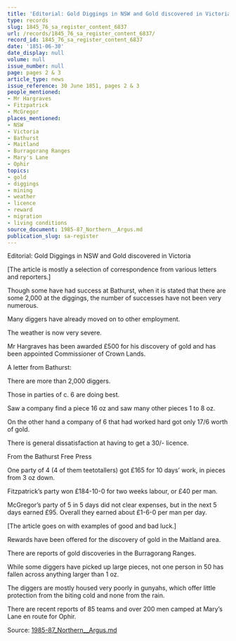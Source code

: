 ```yaml
---
title: 'Editorial: Gold Diggings in NSW and Gold discovered in Victoria'
type: records
slug: 1845_76_sa_register_content_6837
url: /records/1845_76_sa_register_content_6837/
record_id: 1845_76_sa_register_content_6837
date: '1851-06-30'
date_display: null
volume: null
issue_number: null
page: pages 2 & 3
article_type: news
issue_reference: 30 June 1851, pages 2 & 3
people_mentioned:
- Mr Hargraves
- Fitzpatrick
- McGregor
places_mentioned:
- NSW
- Victoria
- Bathurst
- Maitland
- Burragorang Ranges
- Mary's Lane
- Ophir
topics:
- gold
- diggings
- mining
- weather
- licence
- reward
- migration
- living conditions
source_document: 1985-87_Northern__Argus.md
publication_slug: sa-register
---
```


Editorial: Gold Diggings in NSW and Gold discovered in Victoria

[The article is mostly a selection of correspondence from various letters and reporters.]

Though some have had success at Bathurst, when it is stated that there are some 2,000 at the diggings, the number of successes have not been very numerous.

Many diggers have already moved on to other employment.

The weather is now very severe.

Mr Hargraves has been awarded £500 for his discovery of gold and has been appointed Commissioner of Crown Lands.

A letter from Bathurst:

There are more than 2,000 diggers.

Those in parties of c. 6 are doing best.

Saw a company find a piece 16 oz and saw many other pieces 1 to 8 oz.

On the other hand a company of 6 that had worked hard got only 17/6 worth of gold.

There is general dissatisfaction at having to get a 30/- licence.

From the Bathurst Free Press

One party of 4 (4 of them teetotallers) got £165 for 10 days’ work, in pieces from 3 oz down.

Fitzpatrick’s party won £184-10-0 for two weeks labour, or £40 per man.

McGregor’s party of 5 in 5 days did not clear expenses, but in the next 5 days earned £95.  Overall they earned about £1-6-0 per man per day.

[The article goes on with examples of good and bad luck.]

Rewards have been offered for the discovery of gold in the Maitland area.

There are reports of gold discoveries in the Burragorang Ranges.

While some diggers have picked up large pieces, not one person in 50 has fallen across anything larger than 1 oz.

The diggers are mostly housed very poorly in gunyahs, which offer little protection from the biting cold and none from the rain.

There are recent reports of 85 teams and over 200 men camped at Mary’s Lane en route for Ophir.

Source: [1985-87_Northern__Argus.md](/downloads/markdown/1985-87_Northern__Argus.md)
